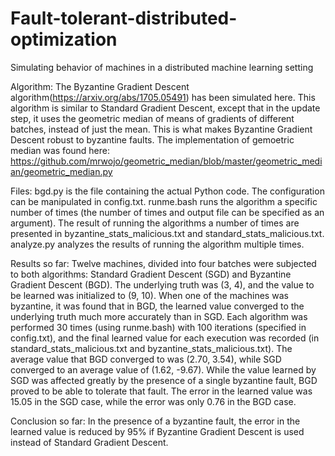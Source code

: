 # Fault-tolerant-distributed-optimization
Simulating behavior of machines in a distributed machine learning setting

Algorithm:
The Byzantine Gradient Descent algorithm(https://arxiv.org/abs/1705.05491) has been simulated here. This algorithm is similar to Standard Gradient Descent, except that in the update step, it uses the geometric median of means of gradients of different batches, instead of just the mean. This is what makes Byzantine Gradient Descent robust to byzantine faults.
The implementation of gemoetric median was found here:
https://github.com/mrwojo/geometric_median/blob/master/geometric_median/geometric_median.py

Files:
bgd.py is the file containing the actual Python code. The configuration can be manipulated in config.txt. runme.bash runs the algorithm a specific number of times (the number of times and output file can be specified as an argument). The result of running the algorithms a number of times are presented in byzantine_stats_malicious.txt and standard_stats_malicious.txt. analyze.py analyzes the results of running the algorithm multiple times.

Results so far:
Twelve machines, divided into four batches were subjected to both algorithms: Standard Gradient Descent (SGD) and Byzantine Gradient Descent (BGD). The underlying truth was (3, 4), and the value to be learned was initialized to (9, 10).
When one of the machines was byzantine, it was found that in BGD, the learned value converged to the underlying truth much more accurately than in SGD. Each algorithm was performed 30 times (using runme.bash) with 100 iterations (specified in config.txt), and the final learned value for each execution was recorded (in standard_stats_malicious.txt and byzantine_stats_malicious.txt). The average value that BGD converged to was (2.70, 3.54), while SGD converged to an average value of (1.62, -9.67). While the value learned by SGD was affected greatly by the presence of a single byzantine fault, BGD proved to be able to tolerate that fault.
The error in the learned value was 15.05 in the SGD case, while the error was only 0.76 in the BGD case.

Conclusion so far:
In the presence of a byzantine fault, the error in the learned value is reduced by 95% if Byzantine Gradient Descent is used instead of Standard Gradient Descent.
